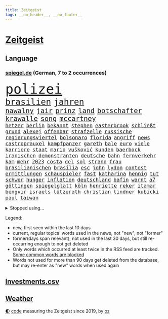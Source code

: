 ```yaml
---
title: Zeitgeist
tags: __no_header__, __no_footer__
---
```


# [Zeitgeist](https://oliz.io/zeitgeist/)

## Language

<h3><a href="https://www.spiegel.de" target="_blank">spiegel.de</a> (German, 7 to 2 occurrences)</h3>
<p style="font-family:monospace">
<span style="font-size:32pt"><a href="news_links.html#polizei" class="current">polizei</a></span>
<br>
<span style="font-size:20pt"><a href="news_links.html#brasilien" class="current">brasilien</a></span>
<span style="font-size:20pt"><a href="news_links.html#jahren" class="current">jahren</a></span>
<br>
<span style="font-size:16pt"><a href="news_links.html#nawalny" class="current">nawalny</a></span>
<span style="font-size:16pt"><a href="news_links.html#jair" class="current">jair</a></span>
<span style="font-size:16pt"><a href="news_links.html#prinz" class="current">prinz</a></span>
<span style="font-size:16pt"><a href="news_links.html#land" class="current">land</a></span>
<span style="font-size:16pt"><a href="news_links.html#botschafter" class="current">botschafter</a></span>
<span style="font-size:16pt"><a href="news_links.html#krawalle" class="current">krawalle</a></span>
<span style="font-size:16pt"><a href="news_links.html#song" class="current">song</a></span>
<span style="font-size:16pt"><a href="news_links.html#mccartney" class="new">mccartney</a></span>
<br>
<span style="font-size:12pt"><a href="news_links.html#hetzer" class="new">hetzer</a></span>
<span style="font-size:12pt"><a href="news_links.html#berlin" class="current">berlin</a></span>
<span style="font-size:12pt"><a href="news_links.html#bekannt" class="current">bekannt</a></span>
<span style="font-size:12pt"><a href="news_links.html#stephen" class="current">stephen</a></span>
<span style="font-size:12pt"><a href="news_links.html#easterbrook" class="new">easterbrook</a></span>
<span style="font-size:12pt"><a href="news_links.html#schließt" class="current">schließt</a></span>
<span style="font-size:12pt"><a href="news_links.html#grund" class="current">grund</a></span>
<span style="font-size:12pt"><a href="news_links.html#alexej" class="current">alexej</a></span>
<span style="font-size:12pt"><a href="news_links.html#offenbar" class="current">offenbar</a></span>
<span style="font-size:12pt"><a href="news_links.html#strafzelle" class="new">strafzelle</a></span>
<span style="font-size:12pt"><a href="news_links.html#russische" class="current">russische</a></span>
<span style="font-size:12pt"><a href="news_links.html#regierungsviertel" class="new">regierungsviertel</a></span>
<span style="font-size:12pt"><a href="news_links.html#bolsonaro" class="current">bolsonaro</a></span>
<span style="font-size:12pt"><a href="news_links.html#florida" class="current">florida</a></span>
<span style="font-size:12pt"><a href="news_links.html#angriff" class="current">angriff</a></span>
<span style="font-size:12pt"><a href="news_links.html#news" class="current">news</a></span>
<span style="font-size:12pt"><a href="news_links.html#castroprauxel" class="new">castroprauxel</a></span>
<span style="font-size:12pt"><a href="news_links.html#kampfpanzer" class="current">kampfpanzer</a></span>
<span style="font-size:12pt"><a href="news_links.html#gareth" class="current">gareth</a></span>
<span style="font-size:12pt"><a href="news_links.html#bale" class="current">bale</a></span>
<span style="font-size:12pt"><a href="news_links.html#euro" class="current">euro</a></span>
<span style="font-size:12pt"><a href="news_links.html#viele" class="current">viele</a></span>
<span style="font-size:12pt"><a href="news_links.html#karriere" class="current">karriere</a></span>
<span style="font-size:12pt"><a href="news_links.html#staat" class="current">staat</a></span>
<span style="font-size:12pt"><a href="news_links.html#mario" class="current">mario</a></span>
<span style="font-size:12pt"><a href="news_links.html#vušković" class="current">vušković</a></span>
<span style="font-size:12pt"><a href="news_links.html#kunden" class="current">kunden</a></span>
<span style="font-size:12pt"><a href="news_links.html#baerbock" class="current">baerbock</a></span>
<span style="font-size:12pt"><a href="news_links.html#iranischen" class="current">iranischen</a></span>
<span style="font-size:12pt"><a href="news_links.html#demonstranten" class="current">demonstranten</a></span>
<span style="font-size:12pt"><a href="news_links.html#deutsche" class="current">deutsche</a></span>
<span style="font-size:12pt"><a href="news_links.html#bahn" class="current">bahn</a></span>
<span style="font-size:12pt"><a href="news_links.html#fernverkehr" class="current">fernverkehr</a></span>
<span style="font-size:12pt"><a href="news_links.html#kam" class="current">kam</a></span>
<span style="font-size:12pt"><a href="news_links.html#mehr" class="current">mehr</a></span>
<span style="font-size:12pt"><a href="news_links.html#2023" class="current">2023</a></span>
<span style="font-size:12pt"><a href="news_links.html#costa" class="current">costa</a></span>
<span style="font-size:12pt"><a href="news_links.html#del" class="current">del</a></span>
<span style="font-size:12pt"><a href="news_links.html#sol" class="new">sol</a></span>
<span style="font-size:12pt"><a href="news_links.html#strand" class="current">strand</a></span>
<span style="font-size:12pt"><a href="news_links.html#frau" class="current">frau</a></span>
<span style="font-size:12pt"><a href="news_links.html#brasilianischen" class="current">brasilianischen</a></span>
<span style="font-size:12pt"><a href="news_links.html#brasília" class="current">brasília</a></span>
<span style="font-size:12pt"><a href="news_links.html#esc" class="new">esc</a></span>
<span style="font-size:12pt"><a href="news_links.html#john" class="current">john</a></span>
<span style="font-size:12pt"><a href="news_links.html#lydon" class="current">lydon</a></span>
<span style="font-size:12pt"><a href="news_links.html#contest" class="new">contest</a></span>
<span style="font-size:12pt"><a href="news_links.html#ermittlungen" class="current">ermittlungen</a></span>
<span style="font-size:12pt"><a href="news_links.html#schauspieler" class="current">schauspieler</a></span>
<span style="font-size:12pt"><a href="news_links.html#fast" class="current">fast</a></span>
<span style="font-size:12pt"><a href="news_links.html#katharina" class="current">katharina</a></span>
<span style="font-size:12pt"><a href="news_links.html#hennig" class="current">hennig</a></span>
<span style="font-size:12pt"><a href="news_links.html#tut" class="current">tut</a></span>
<span style="font-size:12pt"><a href="news_links.html#schwer" class="current">schwer</a></span>
<span style="font-size:12pt"><a href="news_links.html#hunger" class="current">hunger</a></span>
<span style="font-size:12pt"><a href="news_links.html#inflation" class="current">inflation</a></span>
<span style="font-size:12pt"><a href="news_links.html#deutschland" class="current">deutschland</a></span>
<span style="font-size:12pt"><a href="news_links.html#bafin" class="current">bafin</a></span>
<span style="font-size:12pt"><a href="news_links.html#warnt" class="current">warnt</a></span>
<span style="font-size:12pt"><a href="news_links.html#a7" class="current">a7</a></span>
<span style="font-size:12pt"><a href="news_links.html#göttingen" class="current">göttingen</a></span>
<span style="font-size:12pt"><a href="news_links.html#spiegelglatt" class="new">spiegelglatt</a></span>
<span style="font-size:12pt"><a href="news_links.html#köln" class="current">köln</a></span>
<span style="font-size:12pt"><a href="news_links.html#henriette" class="new">henriette</a></span>
<span style="font-size:12pt"><a href="news_links.html#reker" class="new">reker</a></span>
<span style="font-size:12pt"><a href="news_links.html#itamar" class="current">itamar</a></span>
<span style="font-size:12pt"><a href="news_links.html#bengvir" class="current">bengvir</a></span>
<span style="font-size:12pt"><a href="news_links.html#israels" class="current">israels</a></span>
<span style="font-size:12pt"><a href="news_links.html#lützerath" class="current">lützerath</a></span>
<span style="font-size:12pt"><a href="news_links.html#christian" class="current">christian</a></span>
<span style="font-size:12pt"><a href="news_links.html#lindner" class="current">lindner</a></span>
<span style="font-size:12pt"><a href="news_links.html#kubicki" class="current">kubicki</a></span>
<span style="font-size:12pt"><a href="news_links.html#paul" class="current">paul</a></span>
<span style="font-size:12pt"><a href="news_links.html#taiwan" class="current">taiwan</a></span>
</p>
<details>
<summary>Stopped using...</summary>
<p class="former" style="font-size:12pt">
mainz(810) scheinen(810) 75(809) erholung(809) prüfung(809) richterin(809) unabhängige(809) antreten(808) erneute(808) festnahmen(808) humanitäre(808) mali(808) setzte(808) syrien(808) uhr(808) verhandelt(808) diskriminierung(807) erklärte(807) geplanten(807) insgesamt(807) rassistisch(807) sicherheitsbehörden(807) angeklagte(806) ankunft(806) behandelt(806) breit(806) bundesliga(806) himmel(806) klaren(806) maske(806) usbehörden(806) zahlreichen(806) betriebe(805) einführen(805) einzug(805) erteilt(805) katastrophe(805) kämpfte(805) badenwürttembergs(804) benzin(804) dominiert(804) eingebrochen(804) geworfen(804) jury(804) kapitän(804) kilometer(804) richten(804) weiteres(804) weißen(804) ziemlich(804) 300(803) freiburg(803) fuhr(803) kauft(803) legendären(803) rufen(803) sc(803) schießt(803) abgang(802) angeblichen(802) ausnahmezustand(802) belarussische(802) bemüht(802) bewerber(802) ehemann(802) entdecken(802) erlassen(802) gefährliche(802) gehören(802) islamischen(802) jahrzehntelang(802) menge(802) unerwartet(802) 2018(801) bestimmt(801) eindruck(801) gelegt(801) infektion(801) klubs(801) stets(801) stolz(801) tatverdächtige(801) äthiopien(801) entdeckten(800) flugzeuge(800) höchststand(800) lebenslanger(800) null(800) teams(800) usaußenminister(800) versagt(800) demonstrationen(799) kritisch(799) indes(798) leipziger(798) lieben(798) reißt(798) siegte(798) stream(798) verbrechen(798) verhängte(798) österreichischen(798) berufung(797) bestreitet(797) brücke(797) enthüllt(797) schülerinnen(797) athleten(796) bundestagswahl(796) debatten(796) fließt(796) illegal(796) impfstoff(796) kollaps(796) modell(796) radsport(796) spanier(796) west(796) auftrag(795) bloß(795) demokratische(795) juli(795) menschenrechte(795) rand(795) siegen(795) treten(795) verbände(795) europäer(794) großbritanniens(794) heimlich(794) online(794) sichern(794) tonnen(793) bekamen(792) bestehen(792) hölle(792) meint(792) restaurants(792) vertrauen(792) wären(792) vorgaben(791) herr(790) hotels(790) vorstoß(790) absage(788) fit(788) berühmte(787) patient(787) e(786) verwaltungsgericht(786) einsetzen(785) exporte(785) vieles(785) begeistert(783) enge(783) impfkampagne(783) änderungen(783) einnahmen(782) enttäuschung(782) alexandra(781) hinten(781) iss(781) vorne(781) empfehlung(780) gang(780) schneider(780) chats(779) stellung(779) umgeht(778) kooperation(777) syrer(777) analysiert(775) bundesverfassungsgericht(775) wem(775) istanbul(773) sinkende(771) wandel(770) bundesnetzagentur(769) jurist(769) besteht(767) ministerien(767) olympia(767) thüringer(765) kleinkind(763) 91(762) gewarnt(760) zeitung(759) kanadas(757) sprit(754) annäherung(752) bbc(752) drohne(752) farbe(745) offener(745) sammeln(742) mängel(739) blinken(737) last(734) politischer(727) heidelberg(722) katzen(719) diagnose(695) anna(691) konfrontation(689) gezielt(687) belästigung(677) unverletzt(661) rein(654) finanziellen(653) orte(646) athen(645) ausländischen(645) strebt(645) strecken(644) gebeten(630) angebote(627) mitverantwortlich(616) werte(614) finanziert(606) rechnung(602) gefilmt(571) kontinent(571) gegend(569) fossile(566) anführer(542) adac(541) ohnehin(535) hollywoodstar(534) partnerschaft(531) kilogramm(530) zwingen(526) erobert(518) einführung(516) global(515) lebten(514) fossilen(511) kollision(501) dörfer(500) jinping(496) staatskonzern(495) siebzigerjahren(494) 20000(493) gestern(493) ukrainischer(490) 400000(489) funktionen(488) nachspielzeit(488) sechste(486) niklas(483) verstecken(481) papiere(474) zeitungsbericht(471) teamkollege(464) verbündeten(462) koalitionsvertrag(459) fehlender(458) staatspräsident(457) mutmaßliches(447) geladen(446) harren(446) radikalen(445) vermitteln(444) protestierten(443) übertragung(443) bekräftigt(442) störungen(436) unterhaus(434) zurückgezogen(433) ampelregierung(432) beider(429) strackzimmermann(429) erwärmung(428) parlamentarier(428) rotterdam(425) abu(424) 200000(421) benutzt(421) 41(416) exkanzler(415) betrüger(414) methode(412) vorzugehen(412) kardashian(408) vorgesehen(402) eindringlichen(399) dunkeln(391) gelb(389) gesteckt(389) technischer(389) loch(386) decken(384) diskussionen(384) johnsons(384) arbeitswelt(383) einfacher(383) promis(382) vergabe(379) menschenrechtslage(378) angekündigte(377) zustimmung(377) schande(376) aussetzen(373) brown(370) klappt(370) nordische(370) fdpminister(368) rätselhafter(368) papa(366) marieagnes(364) problematisch(363) 68(362) bat(362) borrell(362) chris(362) aufgestellt(357) leitete(355) erkennt(354) drohte(352) stabilität(352) donezk(349) gerichte(344) untergang(342) versteigerung(342) großbrand(341) entführung(340) aufgeklärt(338) erneuert(336) erweitern(334) expremier(333) verschwindet(328) herausgefunden(326) sofortige(326) ergeben(321) vereinigte(319) heißen(318) premierministerin(318) abschaffung(317) abgeschnitten(315) überzeugung(315) pass(314) verwaltung(314) experiment(313) seoul(309) zensur(309) oppositionellen(306) stammen(305) geplanter(303) kusel(303) geschwächt(301) 19jährige(299) radprofi(298) verübt(297) pannen(293) schneiden(290) zurückgewiesen(290) ukrainisches(289) austausch(288) erneuerbare(288) nukleare(287) zittern(285) baustelle(284) erdöl(284) mutige(281) wappnen(280) obergrenze(279) riskant(279) 2035(277) h(275) schnellere(275) duo(274) rahmen(274) saporischschja(273) tyson(273) modernen(268) beben(266) house(266) starkes(265) niedersächsischen(264) weizen(262) aufkommt(261) spürt(261) jones(260) flossen(259) freundinnen(259) beigelegt(256) geist(256) suchten(256) boxen(252) speichern(252) schönen(250) schiedsgericht(249) haare(248) pipelines(248) tatverdächtiger(248) dir(247) ideologie(242) reguläre(242) nachvollziehbar(241) spritzen(239) filialen(238) nils(238) österreichischer(238) pelosi(237) mars(235) mannheim(234) schleppend(234) gefährdete(233) empfinden(232) fragwürdige(230) gepäck(230) verbliebenen(229) fahrräder(227) verfassungswidrig(226) schonen(225) westjordanland(225) hitze(224) isoliert(224) szenario(224) airport(223) kürzt(222) lösungen(220) syrischen(220) managerin(219) suchte(219) vermittelte(218) besitzt(217) r(217) 79(215) regierungsbildung(215) affenpocken(214) fdppolitikerin(214) umbringen(214) debattiert(212) verzweiflung(212) 16jährigen(211) 110(210) ermöglicht(210) usbasketballerin(210) angeschossen(209) exuspräsident(209) rockband(209) black(207) verschleiert(207) nachhaltig(206) toben(206) beruhigen(205) ernannt(205) kapazitäten(204) kaiserslautern(203) brandenburgischen(202) handgreiflich(202) kühnert(202) umsetzen(201) spdgeneralsekretär(200) übung(199) dfbpokals(197) mitarbeitende(197) joshua(196) kimmich(196) sprung(196) verkörperte(196) generalstaatsanwalt(195) bestimmter(194) kaputte(194) scharfer(194) aufzeichnung(192) qualifizierte(192) hubert(190) linker(190) misshandelt(190) afdpolitiker(189) ausgewählt(189) eingeholt(189) mühe(189) artikel(187) fotografierten(186) ukrainerusslandkrieg(186) haushaltspolitik(185) plädieren(183) vertraulichen(183) christina(182) götze(182) ryan(182) zwillinge(182) bruno(181) 20jähriger(180) internationales(180) lena(180) begeht(176) energieversorger(176) hanna(176) kampagne(176) strich(176) hungernden(175) unzufriedene(175) android(173) 27jährige(172) partnerin(172) umkämpfte(172) weltstar(172) golfstaat(171) körperliche(171) schlägerei(170) dfbauswahl(169) schadstoffe(169) gekürt(168) kultusminister(168) ema(167) zwölfjährige(167) antisemitismusvorwürfen(166) cyberattacke(166) folgten(166) olympiasieger(166) versorger(166) digitale(165) einleiten(165) erlegen(165) gaskrise(165) quelle(165) ankurbeln(164) batterien(164) importverbot(163) kohlemeiler(163) militärhistoriker(163) verdeckt(163) solaranlage(162) ungerecht(161) partien(160) saale(160) schleuser(160) außenwelt(159) behaupten(159) kennzeichen(159) kämpferisch(159) usmilitär(159) dach(157) service(156) effektiv(155) 2008(154) japanischer(154) lautes(154) expertinnen(153) motorradfahrer(153) 6000(152) effekt(152) sterling(152) wundersame(152) eigentliche(151) teenagern(149) korrekt(148) drohnenangriff(147) installieren(147) prostitution(146) seltsam(146) tode(146) überragte(146) lizzo(145) antony(144) diana(144) socialmediaplattform(144) gelohnt(143) kenianer(143) äußerst(143) arbeitskräfte(142) energiefirmen(142) abgeräumt(140) erzürnt(140) gabrielle(139) inhaftiert(139) zivile(139) exweltmeister(138) liz(138) rbb(138) verpflichtungen(138) auszusetzen(137) gefüllt(137) gaspreis(136) besucherinnen(135) 14jährige(134) bach(134) nordsyrien(134) permanent(134) schlesinger(134) terminal(134) umsetzbar(134) massenhaft(133) uswahl(133) 27jähriger(132) notbremsung(132) selbstbewusstsein(132) smart(132) spätsommer(132) ausgetreten(131) durchzusetzen(131) usstaat(131) rad(130) widmet(130) zusammenprall(130) abläufe(129) elton(129) diamanten(128) ussenat(127) beworben(126) gezielten(126) sicherer(126) balenciaga(125) lebenden(125) samuel(125) blackouts(124) evakuieren(124) geheimdienstes(124) faktoren(123) alex(122) andauernden(122) erkenntnissen(122) musikers(122) spielzeit(122) tarife(122) begrenzen(121) klargestellt(121) schach(121) bellingham(120) energiepauschale(120) größeres(120) achtziger(119) aufzugeben(118) spurensuche(118) vergangener(118) verlage(118) wunderkind(118) ausgetauscht(117) fury(117) antarktis(116) saisonsieg(116) altern(115) schikaniert(115) handschlag(114) reaktor(114) töne(114) wärmsten(114) maralago(113) offenlegung(113) vorangekommen(113) woanders(113) celsius(112) fristverlängerung(112) mainzer(112) sicherheitslücken(112) verfassungsgericht(112) überlagert(112) banden(111) dnjepr(111) erzeugt(111) lettland(111) angepassten(110) geteilt(110) ironman(110) nämlich(110) stephan(110) brisante(109) eben(108) resultat(108) satellitenbilder(108) preisgekrönte(107) bereut(106) bezirken(106) französin(106) 440(105) glaubwürdigkeit(105) krimbrücke(105) machtmissbrauch(105) zeitlich(105) eingeführten(104) 1992(103) andré(103) ber(103) erreichten(103) gedrosselt(103) strafrechtliche(103) gehasst(102) recherchierte(102) rechtsradikale(102) roboter(102) verbündeter(102) blockierten(101) neuesten(101) tigray(101) zerlegt(101) exmanager(99) 67(98) abtrünnigen(98) gegenangriff(98) hinweisgeber(98) ökosystem(98) buhlt(97) bizarre(96) roberts(96) abermals(95) doppelte(95) fortschrittlich(95) tuch(95) voice(95) schwachen(94) tvcomeback(94) ausgestattet(93) differenzen(93) homophobe(93) vakzinen(93) austragen(92) eh(92) forcieren(92) fortschritt(92) gegenwind(92) historisches(92) prozessauftakt(92) tabelle(92) zuschauerrekord(92) erbittert(91) genügen(91) lebensmittelhändler(91) 85jährige(90) einwanderung(90) tricksten(90) turnieren(90) verschleierung(90) ehrung(89) extremistische(89) geldentzug(89) titelverteidigung(89) vertrieb(89) windsors(89) achtelfinalaus(88) achtelfinaleinzug(88) gleichnamigen(88) ködern(88) rückschlägen(88) solarstrom(88) 38jähriger(87) ausscheiden(87) eisenbahner(87) finanzämter(87) haustier(87) königlichen(87) königshaus(87) maßnahmenpaket(87) 800000(86) angepasste(86) astronauten(86) geburtsort(86) schulunterricht(86) 47jähriger(85) boomer(85) früherkennung(85) geschleust(85) höheren(85) jubelnde(85) kompliziert(85) windsor(85) bröckelt(84) einflussreichsten(84) finanzkrise(84) iocpräsident(84) bewaffnete(83) hitzigen(83) kochsalzlösung(83) kontern(83) plausch(83) steuerrecht(83) 27jährigen(82) bauarbeiter(82) buckingham(82) bundeswehrverband(82) machtwechsel(82) palace(82) sanftere(82) symbole(82) tinder(82) benennen(81) db(81) durchgehalten(81) exzesse(81) kolonien(81) kreativen(81) lkwfahrer(81) nullcovidkurs(81) sperma(81) waffenhändler(81) zusammentragen(81) 60jährigen(80) anstrengen(80) benennt(80) energiepreiskrise(80) konvoi(80) kurswechsel(80) nachhaltigkeitsziele(80) poetische(80) soldatin(80) ausgestanden(79) grundschulen(79) illegales(79) jagte(79) orangen(79) rattenfänger(79) siebert(79) sittenpolizei(79) sportdirektor(79) zersplittert(79) zivilklage(79) angebracht(78) außergewöhnliche(78) bezwang(78) debütroman(78) exwirecardchef(78) passagier(78) staatlicher(78) umfassend(78) verfängt(78) 153(77) 3500(77) aktivist(77) auftragsbücher(77) ausbreiten(77) eingebürgert(77) geheimdokumente(77) plünderte(77) trüb(77) verkehrsbehinderungen(77) facebookmutter(76) kratzt(76) raffinerie(76) schreiner(76) jauch(75) kalender(75) knight(75) ngo(75) schwergewicht(75) ahnden(74) besatzung(74) hilary(74) liebste(74) morgengrauen(74) reichensteuer(74) sondertribunal(74) abgestimmt(73) düngemittel(73) habt(73) konsumiert(73) portugiesische(73) raketenangriffe(73) tunesien(73) eliud(72) entführen(72) kipchoge(72) militärbasen(72) polizeianwärterin(72) bereichen(71) getarnt(71) kran(71) lotet(71) pentagon(71) vorüber(71) abraham(70) präferenz(70) verzeichnen(70) zweifachen(70) anführers(69) gebrochenen(69) höhepunkten(69) beschleunigung(68) euratspräsident(68) uraltes(68) beobachtungen(67) flüchtenden(67) katastrophale(67) snowden(67) eindämmung(66) freundschaft(66) hardlinern(66) kapitalmarkt(66) mia(66) milliardenschweren(66) ministerpräsidentenkonferenz(66) rufe(66) entwickelte(65) hapert(65) arbeitsvertrag(64) bundeshaushalt(64) defensive(64) improvisieren(64) kopftuch(64) monica(64) zulässig(64) aufzuhören(63) bahnmitarbeiter(63) bahnstrecke(63) erben(63) falschinformationen(63) glühwein(63) äthiopierin(63) akademie(62) emanzipation(62) kriegsparteien(62) ratten(62) wahlpannen(62) ausrufen(61) labourpartei(61) nukleararsenal(61) schlicht(61) tankstellen(61) weltmeistertitel(61) ersticken(60) kanye(60) missionen(60) schlachtfeld(60) coldplay(59) entführt(59) fahrplanwechsel(59) gelsenkirchener(59) industriebetriebe(59) kreuzfahrt(59) schrauben(59) sortieren(59) anforderungen(58) belgorod(58) gorillas(58) grausam(58) osterinsel(58) verfehlen(58) vorige(58) ye(58) beschlossene(57) füllkrug(57) getir(57) helm(57) herbeiführen(57) kopfhörer(57) regierungskommission(57) schwarzer(57) sorgerecht(57) unfallort(57) konstantin(56) konstruiert(56) kuhle(56) landesteilen(56) schwaben(56) deutschem(55) durchsetzung(55) geiselhaft(55) generalbundesanwalt(55) kindeswohl(55) kriegswinter(55) pils(55) rechtsextrem(55) unternommen(55) fiasko(54) innovativer(54) ironmanwm(53) komödien(53) landebahnen(53) machtverhältnisse(53) staunen(53) absurde(52) beworfen(52) härteren(52) kitapflicht(52) nachrichtenagentur(52) neonazi(52) radsports(52) rechtsradikalen(52) vormittag(52) wohlauf(52) zentralratspräsident(52) erwachen(51) gefängnisstrafen(51) gereicht(51) oh(51) rennserie(51) drohnenangriffe(50) druschbapipeline(50) erprobte(50) farm(50) nächtlichen(50) rekrutieren(50) tierfotos(50) wildlife(50) christiane(49) eritreische(49) gasimporte(49) geschmack(49) herausfinden(49) radar(49) stauen(49) süle(49) filtern(48) teuerungsrate(48) verlagert(48) vielfältig(48) überzeugte(48) keir(47) reis(47) starmer(47) bewohnten(46) billie(46) boeing(46) digital(46) eilish(46) philip(46) read(46) ruinen(46) zugeständnisse(46) 431(45) beratung(45) kay(45) titelfavorit(45) verschlüsselt(45) wahlbezirken(45) wahlhelfer(45) worlds(45) america(44) menschenrechtsverstöße(44) misstrauen(44) ulm(44) knie(43) langfristigen(43) torlos(43) unterlaufen(43) weltcupauftakt(43) wirtschaftspolitik(43) begehren(42) darknet(42) netzwerke(42) nordengland(42) podium(42) polizistenmord(42) söldner(42) verkehrskontrolle(42) auffällig(41) aussichten(41) boateng(41) energieagentur(41) geldautomaten(41) heftigsten(41) jérôme(41) klingeln(41) ranghohe(41) rica(41) andernorts(40) atwood(40) doping(40) heulen(40) margaret(40) leichtigkeit(39) prediger(39) ricas(39) wmausrichter(39) dhabi(38) geworben(38) schossen(38) schutzschirm(38) plastik(37) wirtschaftliche(37) wmteilnehmer(37) überholte(37) 82jährige(36) fiesta(36) navy(36) spurlos(36) stabilisieren(36) expartner(35) expartnerin(35) iphonefabrik(35) mittelfeldspieler(35) naht(35) stimmenfang(35) umso(35) weltkulturerbe(35) eingetreten(34) entscheidender(34) fußballbund(34) kalkül(34) rabattaktionen(34) transportiert(34) treu(34) aufpreis(33) blicke(33) japaner(33) persischen(33) qualifiziert(33) trek(33) unumstritten(33) verkleidet(33) 13jährige(32) boys(32) buchen(32) flugkörper(32) gespaltenen(32) kreativität(32) stur(32) trotzen(32) verbinden(32) aktienrente(31) awdijiwka(31) bahrain(31) kader(31) polizeistationen(31) friends(30) friendsstar(30) inhalt(30) prominent(30) stadien(30) antisemitischen(29) faesers(29) popikone(29) protestierende(29) reaktiviert(29) verbindungen(29) wirecardchef(29) zukommt(29) 21sieg(28) ernsthafte(28) floppen(28) jüdische(28) quarantänevorschriften(28) stricken(28) clooney(27) figuren(27) gastarbeitern(27) nachziehen(27) neuartigen(27) siegtor(27) unesco(27) ware(27) begegnet(26) behinderungen(26) ergriff(26) terroranschläge(26) unterschiedlichen(26) anrichten(25) anzahl(25) erpressen(25) landesweiten(25) lieferverträge(25) portugiese(25) präventivhaft(25) südkoreanischen(25) verhandler(25) denkwürdigen(24) gast(24) murdoch(24) rupert(24) abwehr(23) bildchefredakteur(23) flieger(23) gefoltert(23) hilfslieferungen(23) insider(23) kreuzfahrtschiff(23) stéphanie(23) wmspielen(23) abgesegnet(22) abschrecken(22) autounfalls(22) einhorn(22) französisches(22) verheirateten(22) auswärtigen(21) dominique(21) herrscherfamilie(21) klinikaufenthalt(21) milliardenüberschuss(21) nico(21) siegtreffer(21) statistische(21) cannabisöl(20) siemens(20) youtuber(20) bevölkerungsschutz(19) intensivstationen(19) kassierten(19) kurzerhand(19) lngtanker(19) lobbyisten(19) sturzflut(19) technische(19) traumjob(19) überzeugen(19) check(18) enthüllungen(18) jüngstes(18) pflegt(18) rohstoff(18) sperrte(18) studio(18) coronafolgen(17) konfliktregion(17) maradona(17) strafkolonie(17) unerreichbar(17) zusammenpasst(17) 125000(16) bräuchten(16) guillermo(16) kontrovers(16) 56(15) bierhoff(15) carla(15) dschenin(15) durchkämmt(15) gestalten(15) server(15) umstrukturierung(15) usautor(15) verkehrswende(15) box(14) coronahilfen(14) dawson(14) doha(14) faq(14) flecken(14) geklebt(14) gelsenkirchen(14) indigene(14) landeshauptstadt(14) lovebinde(14) programmchef(14) schultekellinghaus(14) senkrecht(14) eingerichtet(13) erkenntnis(13) geprobt(13) java(13) manching(13) mobilfunk(13) quest(13) saisonrennen(13) surfen(13) vrbrille(13) jahresgehalt(12) keltenschatz(12) nasser(12) stadelheim(12) steigern(12) südamerikaner(12) vorsorgen(12) absolut(11) forderten(11) marcel(11) sané(11) singende(11) spoiler(11) sportgeschichte(11)
</p>
</details>
<p>Legend:
<ul>
<li><span class="new">new</span>, first seen within the last 10 days</li>
<li><span class="current">current</span>, regular topical words used in the news, not "new", not "former"</li>
<li><span class="former">former(days span relevant)</span>, not used in the last 30 days, but still re-occurring enough to not get deleted</li>
<li>Only words which occurred at least twice in the RSS feed are tracked. <a href="language/filters.py">Some common words are blocked</a></li>
<li>Words not used for more than 90 days get deleted from the database, but may re-enter as "new" words when used again</li>
</ul>
</p>

## [Investments](investments.html)[.csv](investments.csv)

## [Weather](weather.html)

<footer>
<a href="javascript:toggleTheme()" class="nav">🌓</a>
<a href="https://github.com/ooz/zeitgeist">code</a> measuring the Zeitgeist since 2019, by <a href="https://oliz.io">oz</a>
</footer>
